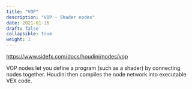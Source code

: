 ```yaml
---
title: "VOP"
description: "VOP - Shader nodes"
date: 2021-01-16
draft: false
collapsible: true
weight: 1
---
```


https://www.sidefx.com/docs/houdini/nodes/vop

VOP nodes let you define a program (such as a shader) by connecting nodes together. Houdini then compiles the node network into executable VEX code.